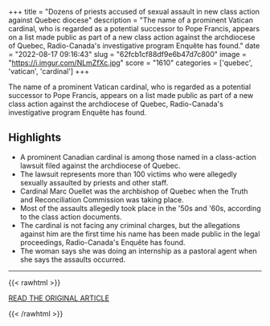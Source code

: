 +++
title = "Dozens of priests accused of sexual assault in new class action against Quebec diocese"
description = "The name of a prominent Vatican cardinal, who is regarded as a potential successor to Pope Francis, appears on a list made public as part of a new class action against the archdiocese of Quebec, Radio-Canada's investigative program Enquête has found."
date = "2022-08-17 09:16:43"
slug = "62fcb1cf88df9e6b47d7c800"
image = "https://i.imgur.com/NLmZfXc.jpg"
score = "1610"
categories = ['quebec', 'vatican', 'cardinal']
+++

The name of a prominent Vatican cardinal, who is regarded as a potential successor to Pope Francis, appears on a list made public as part of a new class action against the archdiocese of Quebec, Radio-Canada's investigative program Enquête has found.

## Highlights

- A prominent Canadian cardinal is among those named in a class-action lawsuit filed against the archdiocese of Quebec.
- The lawsuit represents more than 100 victims who were allegedly sexually assaulted by priests and other staff.
- Cardinal Marc Ouellet was the archbishop of Quebec when the Truth and Reconciliation Commission was taking place.
- Most of the assaults allegedly took place in the '50s and '60s, according to the class action documents.
- The cardinal is not facing any criminal charges, but the allegations against him are the first time his name has been made public in the legal proceedings, Radio-Canada's Enquête has found.
- The woman says she was doing an internship as a pastoral agent when she says the assaults occurred.

---

{{< rawhtml >}}
  <p class="article-category">
    <a target="_blank" href="https://www.cbc.ca/news/canada/montreal/lawsuit-against-quebec-diocese-sexual-assault-1.6552456">READ THE ORIGINAL ARTICLE</a>
  </p>
{{< /rawhtml >}}
